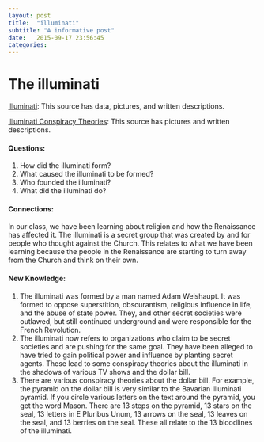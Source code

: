 ```yaml
---
layout: post
title:  "illuminati"
subtitle: "A informative post"
date:   2015-09-17 23:56:45
categories:
---
```


# The illuminati

[Illuminati](https://en.wikipedia.org/wiki/Illuminati): This source has data, pictures, and written descriptions.

[Illuminati Conspiracy Theories](http://www.illuminatirex.com/illuminati-symbol-great-seal-one-dollar-bill/): This source has pictures and written descriptions.

#### Questions:

1. How did the illuminati form? 
2. What caused the illuminati to be formed? 
3. Who founded the illuminati? 
4. What did the illuminati do? 
  

#### Connections:

In our class, we have been learning about religion and how the Renaissance has affected it. The illuminati is a secret group that was created by and for people who thought against the Church. This relates to what we have been learning because the people in the Renaissance are starting to turn away from the Church and think on their own.

  

#### New Knowledge:

1. The illuminati was formed by a man named Adam Weishaupt. It was formed to oppose superstition, obscurantism, religious influence in life, and the abuse of state power. They, and other secret societies were outlawed, but still continued underground and were responsible for the French Revolution. 
2. The illuminati now refers to organizations who claim to be secret societies and are pushing for the same goal. They have been alleged to have tried to gain political power and influence by planting secret agents. These lead to some conspiracy theories about the illuminati in the shadows of various TV shows and the dollar bill. 
3. There are various conspiracy theories about the dollar bill. For example, the pyramid on the dollar bill is very similar to the Bavarian Illuminati pyramid. If you circle various letters on the text around the pyramid, you get the word Mason. There are 13 steps on the pyramid, 13 stars on the seal, 13 letters in E Pluribus Unum, 13 arrows on the seal, 13 leaves on the seal, and 13 berries on the seal. These all relate to the 13 bloodlines of the illuminati.
